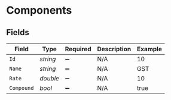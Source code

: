 # Components


## Fields

| Field              | Type               | Required           | Description        | Example            |
| ------------------ | ------------------ | ------------------ | ------------------ | ------------------ |
| `Id`               | *string*           | :heavy_minus_sign: | N/A                | 10                 |
| `Name`             | *string*           | :heavy_minus_sign: | N/A                | GST                |
| `Rate`             | *double*           | :heavy_minus_sign: | N/A                | 10                 |
| `Compound`         | *bool*             | :heavy_minus_sign: | N/A                | true               |